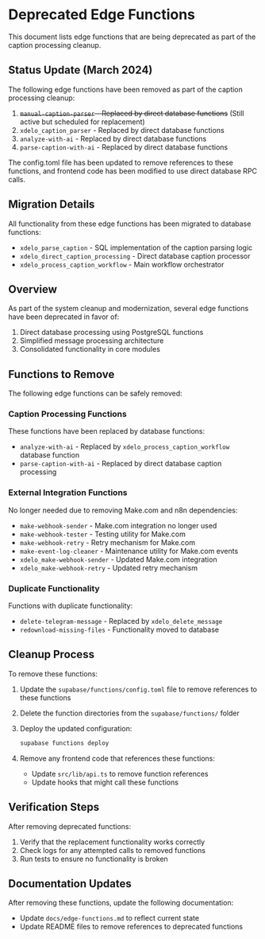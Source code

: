 # Deprecated Edge Functions

This document lists edge functions that are being deprecated as part of the caption processing cleanup.

## Status Update (March 2024)

The following edge functions have been removed as part of the caption processing cleanup:

1. ~~`manual-caption-parser` - Replaced by direct database functions~~ (Still active but scheduled for replacement)
2. `xdelo_caption_parser` - Replaced by direct database functions
3. `analyze-with-ai` - Replaced by direct database functions
4. `parse-caption-with-ai` - Replaced by direct database functions

The config.toml file has been updated to remove references to these functions, and frontend code has been modified to use direct database RPC calls.

## Migration Details

All functionality from these edge functions has been migrated to database functions:

- `xdelo_parse_caption` - SQL implementation of the caption parsing logic
- `xdelo_direct_caption_processing` - Direct database caption processor
- `xdelo_process_caption_workflow` - Main workflow orchestrator

## Overview

As part of the system cleanup and modernization, several edge functions have been deprecated in favor of:
1. Direct database processing using PostgreSQL functions
2. Simplified message processing architecture
3. Consolidated functionality in core modules

## Functions to Remove

The following edge functions can be safely removed:

### Caption Processing Functions

These functions have been replaced by database functions:

- `analyze-with-ai` - Replaced by `xdelo_process_caption_workflow` database function
- `parse-caption-with-ai` - Replaced by direct database caption processing

### External Integration Functions

No longer needed due to removing Make.com and n8n dependencies:

- `make-webhook-sender` - Make.com integration no longer used
- `make-webhook-tester` - Testing utility for Make.com
- `make-webhook-retry` - Retry mechanism for Make.com
- `make-event-log-cleaner` - Maintenance utility for Make.com events
- `xdelo_make-webhook-sender` - Updated Make.com integration
- `xdelo_make-webhook-retry` - Updated retry mechanism

### Duplicate Functionality

Functions with duplicate functionality:

- `delete-telegram-message` - Replaced by `xdelo_delete_message`
- `redownload-missing-files` - Functionality moved to database

## Cleanup Process

To remove these functions:

1. Update the `supabase/functions/config.toml` file to remove references to these functions
2. Delete the function directories from the `supabase/functions/` folder
3. Deploy the updated configuration:
   ```bash
   supabase functions deploy
   ```

4. Remove any frontend code that references these functions:
   - Update `src/lib/api.ts` to remove function references
   - Update hooks that might call these functions

## Verification Steps

After removing deprecated functions:

1. Verify that the replacement functionality works correctly
2. Check logs for any attempted calls to removed functions
3. Run tests to ensure no functionality is broken

## Documentation Updates

After removing these functions, update the following documentation:

- Update `docs/edge-functions.md` to reflect current state
- Update README files to remove references to deprecated functions
